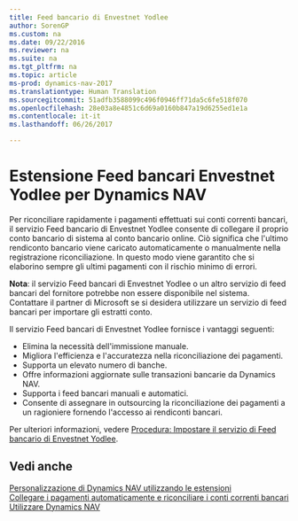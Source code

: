 ```yaml
---
title: Feed bancario di Envestnet Yodlee
author: SorenGP
ms.custom: na
ms.date: 09/22/2016
ms.reviewer: na
ms.suite: na
ms.tgt_pltfrm: na
ms.topic: article
ms-prod: dynamics-nav-2017
ms.translationtype: Human Translation
ms.sourcegitcommit: 51adfb3588099c496f0946ff71da5c6fe518f070
ms.openlocfilehash: 28e03a8e4851c6d69a0160b847a19d6255ed1e1a
ms.contentlocale: it-it
ms.lasthandoff: 06/26/2017

---
```


# <a name="the-envestnet-yodlee-bank-feeds-extension-to-dynamics-nav"></a>Estensione Feed bancari Envestnet Yodlee per Dynamics NAV
Per riconciliare rapidamente i pagamenti effettuati sui conti correnti bancari, il servizio Feed bancario di Envestnet Yodlee consente di collegare il proprio conto bancario di sistema al conto bancario online. Ciò significa che l'ultimo rendiconto bancario viene caricato automaticamente o manualmente nella registrazione riconciliazione. In questo modo viene garantito che si elaborino sempre gli ultimi pagamenti con il rischio minimo di errori.

**Nota**: il servizio Feed bancari di Envestnet Yodlee o un altro servizio di feed bancari del fornitore potrebbe non essere disponibile nel sistema. Contattare il partner di Microsoft se si desidera utilizzare un servizio di feed bancari per importare gli estratti conto.

Il servizio Feed bancari di Envestnet Yodlee fornisce i vantaggi seguenti:

- Elimina la necessità dell'immissione manuale.
- Migliora l'efficienza e l'accuratezza nella riconciliazione dei pagamenti.
- Supporta un elevato numero di banche.
- Offre informazioni aggiornate sulle transazioni bancarie da Dynamics NAV.
- Supporta i feed bancari manuali e automatici.
- Consente di assegnare in outsourcing la riconciliazione dei pagamenti a un ragioniere fornendo l'accesso ai rendiconti bancari.

Per ulteriori informazioni, vedere [Procedura: Impostare il servizio di Feed bancario di Envestnet Yodlee](bank-how-setup-bank-statement-service.md).

## <a name="see-also"></a>Vedi anche  
[Personalizzazione di Dynamics NAV utilizzando le estensioni ](ui-extensions.md)    
[Collegare i pagamenti automaticamente e riconciliare i conti correnti bancari](receivables-apply-payments-auto-reconcile-bank-accounts.md)  
[Utilizzare Dynamics NAV](ui-work-product.md)

